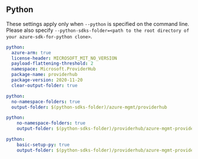 ## Python

These settings apply only when `--python` is specified on the command line.
Please also specify `--python-sdks-folder=<path to the root directory of your azure-sdk-for-python clone>`.

```yaml $(python)
python:
  azure-arm: true
  license-header: MICROSOFT_MIT_NO_VERSION
  payload-flattening-threshold: 2
  namespace: Microsoft.ProviderHub
  package-name: providerhub
  package-version: 2020-11-20
  clear-output-folder: true
```

```yaml $(python)
python:
  no-namespace-folders: true
  output-folder: $(python-sdks-folder)/azure-mgmt/providerhub
```

``` yaml $(python) && $(python-mode) == 'update'
python:
    no-namespace-folders: true
    output-folder: $(python-sdks-folder)/providerhub/azure-mgmt-providerhub/azure/mgmt/providerhub
```
``` yaml $(python) && $(python-mode) == 'create'
python:
    basic-setup-py: true
    output-folder: $(python-sdks-folder)/providerhub/azure-mgmt-providerhub
```
